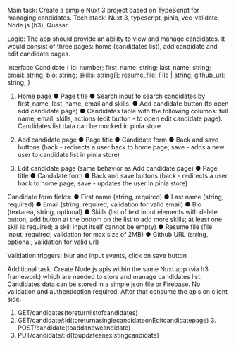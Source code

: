 Main task:
  Create a simple Nuxt 3 project based on TypeScript for managing candidates.
  Tech stack: Nuxt 3, typescript, pinia, vee-validate, Node.js (h3), Quasar.

Logic:
  The app should provide an ability to view and manage candidates.
  It would consist of three pages: home (candidates list), add candidate and edit candidate pages.

interface Candidate {
  id: number;
  first_name: string;
  last_name: string;
  email: string;
  bio: string;
  skills: string[];
  resume_file: File | string;
  github_url: string;
}

1. Home page
  ● Page title
  ● Search input to search candidates by first_name, last_name, email and skills.
  ● Add candidate button (to open add candidate page)
  ● Candidates table with the following columns: full name, email, skills, actions (edit
  button - to open edit candidate page). Candidates list data can be mocked in pinia store.

2. Add candidate page
  ● Page title
  ● Candidate form
  ● Back and save buttons (back - redirects a user back to home page; save - adds a
  new user to candidate list in pinia store)

3. Edit candidate page (same behavior as Add candidate page)
  ● Page title
  ● Candidate form
  ● Back and save buttons (back - redirects a user back to home page; save -
  updates the user in pinia store)

Candidate form fields:
  ● First name (string, required)
  ● Last name (string, required)
  ● Email (string, required, validation for valid email)
  ● Bio (textarea, string, optional)
  ● Skills (list of text input elements with delete button; add button at the bottom on
  the list to add more skills; at least one skill is required; a skill input itself cannot
  be empty)
  ● Resume file (file input; required; validation for max size of 2MB)
  ● Github URL (string, optional, validation for valid url)

Validation triggers: blur and input events, click on save button

Additional task:
Create Node.js apis within the same Nuxt app (via h3 framework) which are needed to store and manage candidates list. Candidates data can be stored in a simple json file or Firebase. No validation and authentication required. After that consume the apis on client side.
1. GET/candidates(toreturnlistofcandidates)
2. GET/candidate/:id(toreturnasinglecandidateonEditcandidatepage) 3. POST/candidate(toaddanewcandidate)
4. PUT/candidate/:id(toupdateanexistingcandidate)

